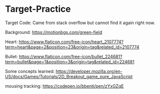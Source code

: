 # Target-Practice

Target Code: Came from stack overflow but cannot find it again right now.

Background: https://motionbgs.com/green-field

Heart: https://www.flaticon.com/free-icon/heart_2107774?term=heart&page=2&position=23&origin=tag&related_id=2107774

Bullet: https://www.flaticon.com/free-icon/bullet_224681?term=bullet&page=1&position=3&origin=tag&related_id=224681

Some concepts learned: https://developer.mozilla.org/en-US/docs/Games/Tutorials/2D_Breakout_game_pure_JavaScript

mousing tracking: https://codepen.io/bbenti/pen/zYxGZqE

